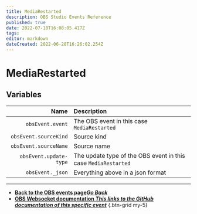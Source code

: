 ```yaml
---
title: MediaRestarted
description: OBS Studio Events Reference
published: true
date: 2022-07-18T16:08:05.417Z
tags: 
editor: markdown
dateCreated: 2022-06-28T16:26:02.254Z
---
```


# MediaRestarted

## Variables

Name | Description
----:|:------------
| `obsEvent.event` | The OBS event in this case `MediaRestarted`
| `obsEvent.sourceKind` | Source kind
| `obsEvent.sourceName` | Source name
| `obsEvent.update-type` | The update type of the OBS event in this case `MediaRestarted`
| `obsEvent._json` | Everything above in a json format

---

- [<i class="mdi mdi-chevron-left"></i>**Back to the OBS events page*Go Back***](/en/Broadcasters/OBS/Events)
- [<i class="mdi mdi-github"></i> **OBS Websocket documentation *This links to the GitHub documentation of this specific event***](https://github.com/obsproject/obs-websocket/blob/4.x-current/docs/generated/protocol.md#mediarestarted)
{.btn-grid my-5}

